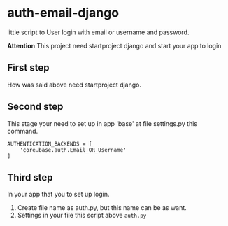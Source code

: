 # auth-email-django
little script to User login with email or username and password.

**Attention** 
This project need startproject django and start your app to login

## First step
How was said above need startproject django.

## Second step
This stage your need to set up in app 'base' at file settings.py this command.

```
AUTHENTICATION_BACKENDS = [
    'core.base.auth.Email_OR_Username'
]
```

## Third step
In your app that you to set up login.
1. Create file name as auth.py, but this name can be as want.
2. Settings in your file this script above 
``` auth.py ```